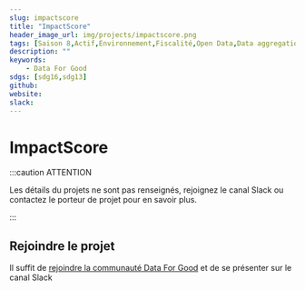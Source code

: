 ```yaml
---
slug: impactscore
title: "ImpactScore"
header_image_url: img/projects/impactscore.png
tags: [Saison 8,Actif,Environnement,Fiscalité,Open Data,Data aggregation,Dashboarding,sdg16,sdg13]
description: ""
keywords:
    - Data For Good
sdgs: [sdg16,sdg13]
github: 
website: 
slack: 
---
```


# ImpactScore

:::caution ATTENTION

Les détails du projets ne sont pas renseignés, rejoignez le canal Slack ou contactez le porteur de projet pour en savoir plus.

:::


## Rejoindre le projet
Il suffit de [rejoindre la communauté Data For Good](/join) et de se présenter sur le canal Slack 

